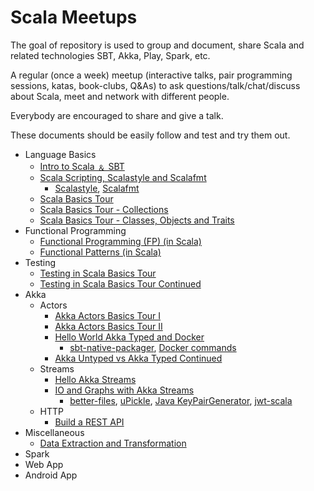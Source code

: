 # Scala Meetups

The goal of repository is used to group and document, share Scala and related technologies SBT, Akka, Play, Spark, etc.

A regular (once a week) meetup (interactive talks, pair programming sessions, katas, book-clubs, Q&As) to ask questions/talk/chat/discuss about Scala, meet and network with different people.

Everybody are encouraged to share and give a talk.  

These documents should be easily follow and test and try them out.

- Language Basics
  - [Intro to Scala &#65120; SBT](https://github.com/kasonchan/scalameetups/tree/master/scalameetup1)
  - [Scala Scripting, Scalastyle and Scalafmt](https://github.com/kasonchan/scalameetups/tree/master/scalameetup2)
    - [Scalastyle](http://www.scalastyle.org/), [Scalafmt](http://scalameta.org/scalafmt/)
  - [Scala Basics Tour](https://github.com/kasonchan/scalameetups/tree/master/scalameetup3)
  - [Scala Basics Tour - Collections](https://github.com/kasonchan/scalameetups/tree/master/scalameetup6-slides)
  - [Scala Basics Tour - Classes, Objects and Traits](https://github.com/kasonchan/scalameetups/tree/master/scalameetup7)
- Functional Programming
  - [Functional Programming (FP) (in Scala)](https://github.com/kasonchan/scalameetups/tree/master/scalameetup8)
  - [Functional Patterns (in Scala)](https://github.com/kasonchan/scalameetups/tree/master/scalameetup9)
- Testing
  - [Testing in Scala Basics Tour](https://github.com/kasonchan/scalameetups/tree/master/scalameetup12)
  - [Testing in Scala Basics Tour Continued](https://github.com/kasonchan/scalameetups/tree/master/scalameetup13)
- Akka
  - Actors
    - [Akka Actors Basics Tour I](https://github.com/kasonchan/scalameetups/tree/master/scalameetup4-slides)
    - [Akka Actors Basics Tour II](https://github.com/kasonchan/scalameetups/tree/master/scalameetup5-slides)
    - [Hello World Akka Typed and Docker](https://github.com/kasonchan/scalameetups/tree/master/scalameetup16)
      - [sbt-native-packager](https://github.com/sbt/sbt-native-packager), [Docker commands](https://docs.docker.com/engine/reference/commandline/docker/)
    - [Akka Untyped vs Akka Typed Continued](https://github.com/kasonchan/scalameetups/tree/master/scalameetup17)
  - Streams
    - [Hello Akka Streams](https://github.com/kasonchan/scalameetups/tree/master/scalameetup18)
    - [IO and Graphs with Akka Streams](https://github.com/kasonchan/scalameetups/tree/master/scalameetup19)
      - [better-files](https://github.com/pathikrit/better-files), [uPickle](http://www.lihaoyi.com/upickle/), [Java KeyPairGenerator](https://docs.oracle.com/javase/7/docs/api/java/security/KeyPairGenerator.html),  [jwt-scala](https://github.com/pauldijou/jwt-scala)
  - HTTP
    - [Build a REST API](https://github.com/kasonchan/scalameetups/tree/master/scalameetup10)
- Miscellaneous
  - [Data Extraction and Transformation](https://github.com/kasonchan/scalameetups/tree/master/scalameetup14)
- Spark
- Web App
- Android App
